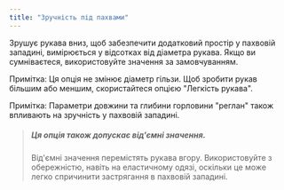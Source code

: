 ```yaml
---
title: "Зручність під пахвами"
---
```


Зрушує рукава вниз, щоб забезпечити додатковий простір у пахвовій западині, вимірюється у відсотках від діаметра рукава. Якщо ви сумніваєтеся, використовуйте значення за замовчуванням.

Примітка: Ця опція не змінює діаметр гільзи. Щоб зробити рукав більшим або меншим, скористайтеся опцією "Легкість рукава".

Примітка: Параметри довжини та глибини горловини "реглан" також впливають на зручність у пахвовій западині.

> ##### Ця опція також допускає від'ємні значення.
> 
> Від'ємні значення перемістять рукава вгору. Використовуйте з обережністю, навіть на еластичному одязі, оскільки це може легко спричинити застрягання в пахвовій западині.
